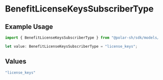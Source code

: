 # BenefitLicenseKeysSubscriberType

## Example Usage

```typescript
import { BenefitLicenseKeysSubscriberType } from "@polar-sh/sdk/models/components";

let value: BenefitLicenseKeysSubscriberType = "license_keys";
```

## Values

```typescript
"license_keys"
```